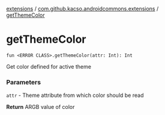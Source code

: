 [extensions](../index.md) / [com.github.kacso.androidcommons.extensions](index.md) / [getThemeColor](.)

# getThemeColor

`fun <ERROR CLASS>.getThemeColor(attr: Int): Int`

Get color defined for active theme

### Parameters

`attr` - Theme attribute from which color should be read

**Return**
ARGB value of color

